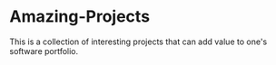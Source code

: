 # Amazing-Projects
This is a collection of interesting projects that can add value to one's software portfolio.
